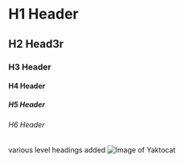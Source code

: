 # H1 Header
## H2 Head3r
### H3 Header
#### H4 Header
##### H5 Header
###### H6 Header
various level headings added
![Image of Yaktocat](https://octodex.github.com/images/yaktocat.png)
